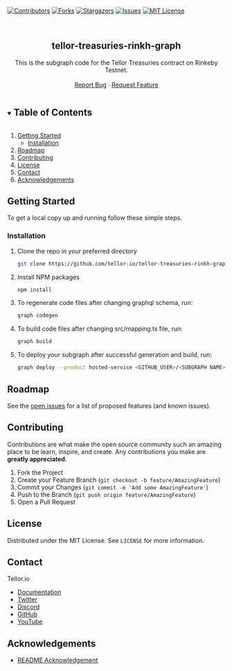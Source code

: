<!--
*** Thanks for checking out the Best-README-Template. If you have a suggestion
*** that would make this better, please fork the repo and create a pull request
*** or simply open an issue with the tag "enhancement".
*** Thanks again! Now go create something AMAZING! :D
***
***
***
*** To avoid retyping too much info. Do a search and replace for the following:
*** github_username, repo_name, twitter_handle, email, project_title, project_description
-->



<!-- PROJECT SHIELDS -->
<!--
*** I'm using markdown "reference style" links for readability.
*** Reference links are enclosed in brackets [ ] instead of parentheses ( ).
*** See the bottom of this document for the declaration of the reference variables
*** for contributors-url, forks-url, etc. This is an optional, concise syntax you may use.
*** https://www.markdownguide.org/basic-syntax/#reference-style-links
-->
[![Contributors][contributors-shield]][contributors-url]
[![Forks][forks-shield]][forks-url]
[![Stargazers][stars-shield]][stars-url]
[![Issues][issues-shield]][issues-url]
[![MIT License][license-shield]][license-url]


<!-- PROJECT LOGO -->
<br />
<p align="center">
  <h2 align="center">tellor-treasuries-rinkh-graph</h2>

  <p align="center">
    This is the subgraph code for the Tellor Treasuries contract on Rinkeby Testnet.
    <br />
    <br />
    <a href="https://github.com/tellor-io/tellor-treasuries-rinkh-graph/issues">Report Bug</a>
    ·
    <a href="https://github.com/tellor-io/tellor-treasuries-rinkh-graph/issues">Request Feature</a>
  </p>
</p>



<!-- TABLE OF CONTENTS -->
<details open="open">
  <summary><h2 style="display: inline-block">Table of Contents</h2></summary>
  <ol>
    <li>
      <a href="#getting-started">Getting Started</a>
      <ul>
        <li><a href="#installation">Installation</a></li>
      </ul>
    </li>
    <li><a href="#roadmap">Roadmap</a></li>
    <li><a href="#contributing">Contributing</a></li>
    <li><a href="#license">License</a></li>
    <li><a href="#contact">Contact</a></li>
    <li><a href="#acknowledgements">Acknowledgements</a></li>
  </ol>
</details>



<!-- GETTING STARTED -->
## Getting Started

To get a local copy up and running follow these simple steps.

### Installation

1. Clone the repo in your preferred directory
   ```sh
   git clone https://github.com/tellor-io/tellor-treasuries-rinkh-graph.git
   ```
2. Install NPM packages
   ```sh
   npm install
   ```
3. To regenerate code files after changing graphql schema, run:
   ```sh
   graph codegen
   ```
4. To build code files after changing src/mapping.ts file, run:
   ```sh
   graph build
   ```
5. To deploy your subgraph after successful generation and build, run:
   ```sh
   graph deploy --product hosted-service <GITHUB_USER>/<SUBGRAPH NAME>
   ```


<!-- ROADMAP -->
## Roadmap

See the [open issues](https://github.com/tellor-io/tellor-treasuries-rinkh-graph/issues) for a list of proposed features (and known issues).

<!-- CONTRIBUTING -->
## Contributing

Contributions are what make the open source community such an amazing place to be learn, inspire, and create. Any contributions you make are **greatly appreciated**.

1. Fork the Project
2. Create your Feature Branch (`git checkout -b feature/AmazingFeature`)
3. Commit your Changes (`git commit -m 'Add some AmazingFeature'`)
4. Push to the Branch (`git push origin feature/AmazingFeature`)
5. Open a Pull Request

<!-- LICENSE -->
## License

Distributed under the MIT License. See `LICENSE` for more information.

<!-- CONTACT -->
## Contact

Tellor.io 
- [Documentation](https://docs.tellor.io/tellor/)
- [Twitter](https://twitter.com/WeAreTellor)
- [Discord](https://discord.gg/NP7fmzr5)
- [GitHub](https://github.com/tellor-io)
- [YouTube](https://www.youtube.com/tellor)

<!-- ACKNOWLEDGEMENTS -->

## Acknowledgements

* [README Acknowledgement](https://github.com/othneildrew/Best-README-Template)

<!-- MARKDOWN LINKS & IMAGES -->
<!-- https://www.markdownguide.org/basic-syntax/#reference-style-links -->
[contributors-shield]: https://img.shields.io/github/contributors/tellor-io/tellor-treasuries-rinkh-graph.svg?style=for-the-badge
[contributors-url]: https://github.com/tellor-io/tellor-treasuries-rinkh-graph/graphs/contributors
[forks-shield]: https://img.shields.io/github/forks/tellor-io/tellor-treasuries-rinkh-graph.svg?style=for-the-badge
[forks-url]: https://github.com/tellor-io/tellor-treasuries-rinkh-graph/network/members
[stars-shield]: https://img.shields.io/github/stars/tellor-io/tellor-treasuries-rinkh-graph.svg?style=for-the-badge
[stars-url]: https://github.com/tellor-io/tellor-treasuries-rinkh-graph/stargazers
[issues-shield]: https://img.shields.io/github/issues/tellor-io/tellor-treasuries-rinkh-graph.svg?style=for-the-badge
[issues-url]: https://github.com/tellor-io/tellor-treasuries-rinkh-graph/issues
[license-shield]: https://img.shields.io/github/license/tellor-io/tellor-treasuries-rinkh-graph.svg?style=for-the-badge
[license-url]: https://github.com/tellor-io/tellor-treasuries-rinkh-graph/blob/main/LICENSE.txt
